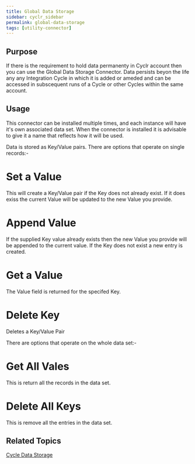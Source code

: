 ```yaml
---
title: Global Data Storage
sidebar: cyclr_sidebar
permalink: global-data-storage
tags: [utility-connector]
---
```


## Purpose

If there is the requirement to hold data permanenty in Cyclr account then you can use the Global Data Storage Connector.  Data persists beyon the life any any Integration Cycle in which it is added or ameded and can be accessed in subscequent runs of a Cycle or other Cycles within the same account.

## Usage

This connector can be installed multiple times, and each instance will have it's own associated data set.  When the connector is installed it is advisable to give it a name that reflects how it will be used.

Data is stored as Key/Value pairs.  There are options that operate on single records:-

# Set a Value
This will create a Key/Value pair if the Key does not already exist.  If it does exiss the current Value will be updated to the new Value you provide.

# Append Value
If the supplied Key value already exists then the new Value you provide will be appended to the current value.  If the Key does not exist a new entry is created.

# Get a Value
The Value field is returned for the specifed Key.

# Delete Key
Deletes a Key/Value Pair

There are options that operate on the whole data set:-

# Get All Vales
This is return all the records in the data set.

# Delete All Keys
This is remove all the entries in the data set.

## Related Topics

[Cycle Data Storage](./cycle-data-storage) 
